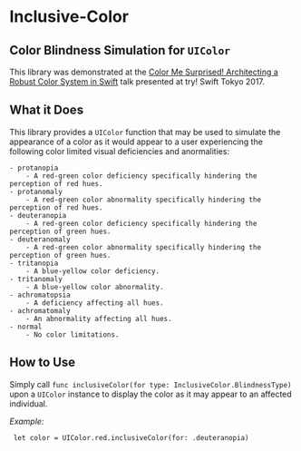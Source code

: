 # Inclusive-Color

## Color Blindness Simulation for `UIColor`

This library was demonstrated at the [Color Me Surprised! Architecting a Robust Color System in Swift](https://academy.realm.io/posts/architecting-a-robust-color-system-swift-tryswift-2017-ragone/) talk presented at try! Swift Tokyo 2017.

## What it Does

This library provides a `UIColor` function that may be used to simulate the appearance of a color as it would appear to a user experiencing the following color limited visual deficiencies and anormalities:
    
    - protanopia
        - A red-green color deficiency specifically hindering the perception of red hues.
    - protanomaly
        - A red-green color abnormality specifically hindering the perception of red hues.
    - deuteranopia
        - A red-green color deficiency specifically hindering the perception of green hues.
    - deuteranomaly
        - A red-green color abnormality specifically hindering the perception of green hues.
    - tritanopia
        - A blue-yellow color deficiency.
    - tritanomaly
        - A blue-yellow color abnormality.
    - achromatopsia
        - A deficiency affecting all hues.
    - achromatomaly
        - An abnormality affecting all hues.
    - normal
        - No color limitations.
        
## How to Use

Simply call `func inclusiveColor(for type: InclusiveColor.BlindnessType)` upon a `UIColor` instance to display the color as it may appear to an affected individual.

*Example:*

``` let color = UIColor.red.inclusiveColor(for: .deuteranopia)```

